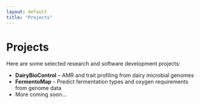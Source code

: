 ```yaml
---
layout: default
title: "Projects"
---
```


# Projects

Here are some selected research and software development projects:

- **DairyBioControl** – AMR and trait profiling from dairy microbial genomes  
- **FermentoMap** – Predict fermentation types and oxygen requirements from genome data  
- More coming soon...
